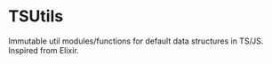 # TSUtils

Immutable util modules/functions for default data structures in TS/JS. Inspired from Elixir.
